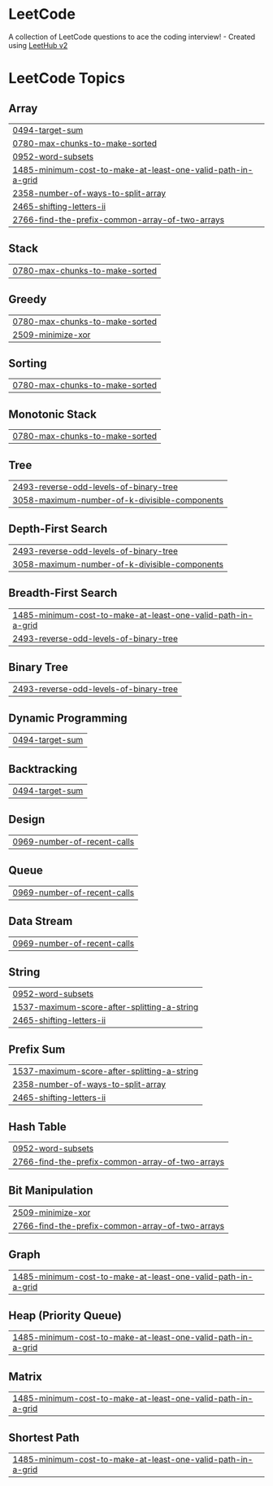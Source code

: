 # LeetCode
A collection of LeetCode questions to ace the coding interview! - Created using [LeetHub v2](https://github.com/arunbhardwaj/LeetHub-2.0)

<!---LeetCode Topics Start-->
# LeetCode Topics
## Array
|  |
| ------- |
| [0494-target-sum](https://github.com/Amaankaa/LeetCode/tree/master/0494-target-sum) |
| [0780-max-chunks-to-make-sorted](https://github.com/Amaankaa/LeetCode/tree/master/0780-max-chunks-to-make-sorted) |
| [0952-word-subsets](https://github.com/Amaankaa/LeetCode/tree/master/0952-word-subsets) |
| [1485-minimum-cost-to-make-at-least-one-valid-path-in-a-grid](https://github.com/Amaankaa/LeetCode/tree/master/1485-minimum-cost-to-make-at-least-one-valid-path-in-a-grid) |
| [2358-number-of-ways-to-split-array](https://github.com/Amaankaa/LeetCode/tree/master/2358-number-of-ways-to-split-array) |
| [2465-shifting-letters-ii](https://github.com/Amaankaa/LeetCode/tree/master/2465-shifting-letters-ii) |
| [2766-find-the-prefix-common-array-of-two-arrays](https://github.com/Amaankaa/LeetCode/tree/master/2766-find-the-prefix-common-array-of-two-arrays) |
## Stack
|  |
| ------- |
| [0780-max-chunks-to-make-sorted](https://github.com/Amaankaa/LeetCode/tree/master/0780-max-chunks-to-make-sorted) |
## Greedy
|  |
| ------- |
| [0780-max-chunks-to-make-sorted](https://github.com/Amaankaa/LeetCode/tree/master/0780-max-chunks-to-make-sorted) |
| [2509-minimize-xor](https://github.com/Amaankaa/LeetCode/tree/master/2509-minimize-xor) |
## Sorting
|  |
| ------- |
| [0780-max-chunks-to-make-sorted](https://github.com/Amaankaa/LeetCode/tree/master/0780-max-chunks-to-make-sorted) |
## Monotonic Stack
|  |
| ------- |
| [0780-max-chunks-to-make-sorted](https://github.com/Amaankaa/LeetCode/tree/master/0780-max-chunks-to-make-sorted) |
## Tree
|  |
| ------- |
| [2493-reverse-odd-levels-of-binary-tree](https://github.com/Amaankaa/LeetCode/tree/master/2493-reverse-odd-levels-of-binary-tree) |
| [3058-maximum-number-of-k-divisible-components](https://github.com/Amaankaa/LeetCode/tree/master/3058-maximum-number-of-k-divisible-components) |
## Depth-First Search
|  |
| ------- |
| [2493-reverse-odd-levels-of-binary-tree](https://github.com/Amaankaa/LeetCode/tree/master/2493-reverse-odd-levels-of-binary-tree) |
| [3058-maximum-number-of-k-divisible-components](https://github.com/Amaankaa/LeetCode/tree/master/3058-maximum-number-of-k-divisible-components) |
## Breadth-First Search
|  |
| ------- |
| [1485-minimum-cost-to-make-at-least-one-valid-path-in-a-grid](https://github.com/Amaankaa/LeetCode/tree/master/1485-minimum-cost-to-make-at-least-one-valid-path-in-a-grid) |
| [2493-reverse-odd-levels-of-binary-tree](https://github.com/Amaankaa/LeetCode/tree/master/2493-reverse-odd-levels-of-binary-tree) |
## Binary Tree
|  |
| ------- |
| [2493-reverse-odd-levels-of-binary-tree](https://github.com/Amaankaa/LeetCode/tree/master/2493-reverse-odd-levels-of-binary-tree) |
## Dynamic Programming
|  |
| ------- |
| [0494-target-sum](https://github.com/Amaankaa/LeetCode/tree/master/0494-target-sum) |
## Backtracking
|  |
| ------- |
| [0494-target-sum](https://github.com/Amaankaa/LeetCode/tree/master/0494-target-sum) |
## Design
|  |
| ------- |
| [0969-number-of-recent-calls](https://github.com/Amaankaa/LeetCode/tree/master/0969-number-of-recent-calls) |
## Queue
|  |
| ------- |
| [0969-number-of-recent-calls](https://github.com/Amaankaa/LeetCode/tree/master/0969-number-of-recent-calls) |
## Data Stream
|  |
| ------- |
| [0969-number-of-recent-calls](https://github.com/Amaankaa/LeetCode/tree/master/0969-number-of-recent-calls) |
## String
|  |
| ------- |
| [0952-word-subsets](https://github.com/Amaankaa/LeetCode/tree/master/0952-word-subsets) |
| [1537-maximum-score-after-splitting-a-string](https://github.com/Amaankaa/LeetCode/tree/master/1537-maximum-score-after-splitting-a-string) |
| [2465-shifting-letters-ii](https://github.com/Amaankaa/LeetCode/tree/master/2465-shifting-letters-ii) |
## Prefix Sum
|  |
| ------- |
| [1537-maximum-score-after-splitting-a-string](https://github.com/Amaankaa/LeetCode/tree/master/1537-maximum-score-after-splitting-a-string) |
| [2358-number-of-ways-to-split-array](https://github.com/Amaankaa/LeetCode/tree/master/2358-number-of-ways-to-split-array) |
| [2465-shifting-letters-ii](https://github.com/Amaankaa/LeetCode/tree/master/2465-shifting-letters-ii) |
## Hash Table
|  |
| ------- |
| [0952-word-subsets](https://github.com/Amaankaa/LeetCode/tree/master/0952-word-subsets) |
| [2766-find-the-prefix-common-array-of-two-arrays](https://github.com/Amaankaa/LeetCode/tree/master/2766-find-the-prefix-common-array-of-two-arrays) |
## Bit Manipulation
|  |
| ------- |
| [2509-minimize-xor](https://github.com/Amaankaa/LeetCode/tree/master/2509-minimize-xor) |
| [2766-find-the-prefix-common-array-of-two-arrays](https://github.com/Amaankaa/LeetCode/tree/master/2766-find-the-prefix-common-array-of-two-arrays) |
## Graph
|  |
| ------- |
| [1485-minimum-cost-to-make-at-least-one-valid-path-in-a-grid](https://github.com/Amaankaa/LeetCode/tree/master/1485-minimum-cost-to-make-at-least-one-valid-path-in-a-grid) |
## Heap (Priority Queue)
|  |
| ------- |
| [1485-minimum-cost-to-make-at-least-one-valid-path-in-a-grid](https://github.com/Amaankaa/LeetCode/tree/master/1485-minimum-cost-to-make-at-least-one-valid-path-in-a-grid) |
## Matrix
|  |
| ------- |
| [1485-minimum-cost-to-make-at-least-one-valid-path-in-a-grid](https://github.com/Amaankaa/LeetCode/tree/master/1485-minimum-cost-to-make-at-least-one-valid-path-in-a-grid) |
## Shortest Path
|  |
| ------- |
| [1485-minimum-cost-to-make-at-least-one-valid-path-in-a-grid](https://github.com/Amaankaa/LeetCode/tree/master/1485-minimum-cost-to-make-at-least-one-valid-path-in-a-grid) |
<!---LeetCode Topics End-->